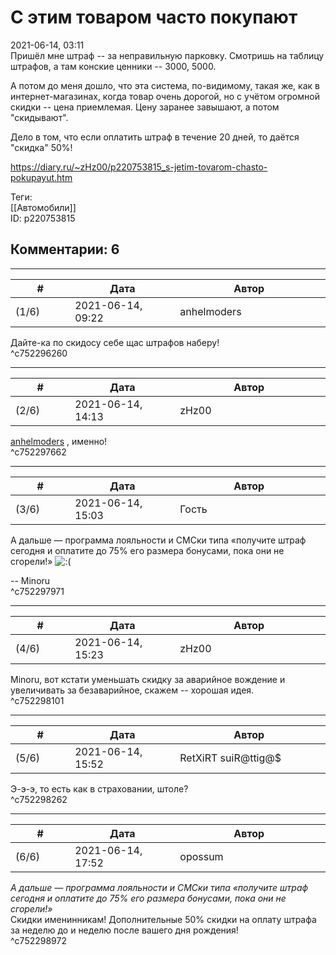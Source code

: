 С этим товаром часто покупают
=============================

  
2021-06-14, 03:11  
 Пришёл мне штраф -- за неправильную парковку. Смотришь на таблицу штрафов, а там конские ценники -- 3000, 5000.   
   
 А потом до меня дошло, что эта система, по-видимому, такая же, как в интернет-магазинах, когда товар очень дорогой, но с учётом огромной скидки -- цена приемлемая. Цену заранее завышают, а потом "скидывают".   
   
 Дело в том, что если оплатить штраф в течение 20 дней, то даётся "скидка" 50%!   
  
<https://diary.ru/~zHz00/p220753815_s-jetim-tovarom-chasto-pokupayut.htm>  
  
Теги:  
[[Автомобили]]  
ID: p220753815  


Комментарии: 6
--------------

  


---



|         #         |              Дата              |                     Автор                     |           ID           |
| --- | --- | --- | --- |
| (1/6) | 2021-06-14, 09:22 | anhelmoders | c752296260 |

  
 Дайте-ка по скидосу себе щас штрафов наберу!   
 ^c752296260

---



|         #         |              Дата              |                     Автор                     |           ID           |
| --- | --- | --- | --- |
| (2/6) | 2021-06-14, 14:13 | zHz00 | c752297662 |

  
  [anhelmoders](https://anhelmoders.diary.ru "No plans. Only wonders.")  , именно!   
 ^c752297662

---



|         #         |              Дата              |                     Автор                     |           ID           |
| --- | --- | --- | --- |
| (3/6) | 2021-06-14, 15:03 | Гость | c752297971 |

  
 А дальше — программа лояльности и СМСки типа «получите штраф сегодня и оплатите до 75% его размера бонусами, пока они не сгорели!» ![:(](/picture/1146.gif)   
   
 -- Minoru   
 ^c752297971

---



|         #         |              Дата              |                     Автор                     |           ID           |
| --- | --- | --- | --- |
| (4/6) | 2021-06-14, 15:23 | zHz00 | c752298101 |

  
 Minoru, вот кстати уменьшать скидку за аварийное вождение и увеличивать за безаварийное, скажем -- хорошая идея.   
 ^c752298101

---



|         #         |              Дата              |                     Автор                     |           ID           |
| --- | --- | --- | --- |
| (5/6) | 2021-06-14, 15:52 | RetXiRT suiR@ttig@$ | c752298262 |

  
 Э-э-э, то есть как в страховании, штоле?   
 ^c752298262

---



|         #         |              Дата              |                     Автор                     |           ID           |
| --- | --- | --- | --- |
| (6/6) | 2021-06-14, 17:52 | opossum | c752298972 |

  
  *А дальше — программа лояльности и СМСки типа «получите штраф сегодня и оплатите до 75% его размера бонусами, пока они не сгорели!»*    
 Скидки именинникам! Дополнительные 50% скидки на оплату штрафа за неделю до и неделю после вашего дня рождения!   
 ^c752298972